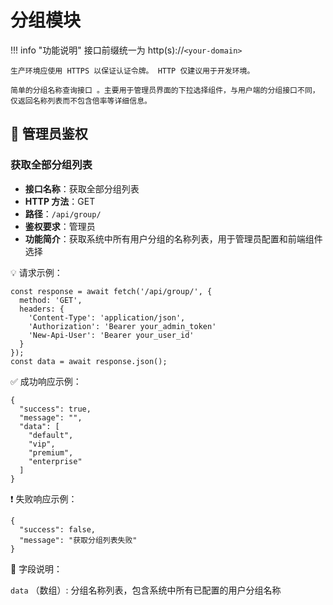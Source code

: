 # 分组模块

!!! info "功能说明"
    接口前缀统一为 http(s)://`<your-domain>`

    生产环境应使用 HTTPS 以保证认证令牌。 HTTP 仅建议用于开发环境。

    简单的分组名称查询接口 。主要用于管理员界面的下拉选择组件，与用户端的分组接口不同，仅返回名称列表而不包含倍率等详细信息。

## 🔐 管理员鉴权

### 获取全部分组列表

- **接口名称**：获取全部分组列表
- **HTTP 方法**：GET
- **路径**：`/api/group/`
- **鉴权要求**：管理员
- **功能简介**：获取系统中所有用户分组的名称列表，用于管理员配置和前端组件选择

💡 请求示例：

```
const response = await fetch('/api/group/', {  
  method: 'GET',  
  headers: {  
    'Content-Type': 'application/json',  
    'Authorization': 'Bearer your_admin_token'  
    'New-Api-User': 'Bearer your_user_id'
  }  
});  
const data = await response.json();
```

✅ 成功响应示例：

```
{  
  "success": true,  
  "message": "",  
  "data": [  
    "default",  
    "vip",  
    "premium",  
    "enterprise"  
  ]  
}
```

❗ 失败响应示例：

```
{  
  "success": false,  
  "message": "获取分组列表失败"  
}
```

🧾 字段说明：

`data` （数组）: 分组名称列表，包含系统中所有已配置的用户分组名称
